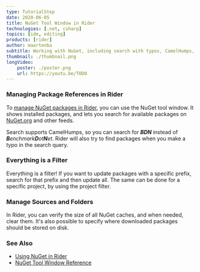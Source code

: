 ```yaml
---
type: TutorialStep
date: 2020-06-05
title: NuGet Tool Window in Rider
technologies: [.net, csharp]
topics: [ide, editing]
products: [rider]
author: maartenba
subtitle: Working with NuGet, including search with typos, CamelHumps, Update All, and more! 
thumbnail: ./thumbnail.png
longVideo: 
    poster: ./poster.png
    url: https://youtu.be/TODO
---
```


### Managing Package References in Rider

To [manage NuGet packages in Rider](https://www.jetbrains.com/help/rider/Using_NuGet.html), you can use the NuGet tool
window. It shows installed packages, and lets you search for available packages on [NuGet.org](https://www.nuget.org/)
and other feeds.

Search supports CamelHumps, so you can search for ***BDN*** instead of _**B**enchmark**D**ot**N**et_. Rider will also try
to find packages when you make a typo in the search query.

### Everything is a Filter

Everything is a filter! If you want to update packages with a specific prefix, search for that prefix and then update all.
The same can be done for a specific project, by using the project filter.

### Manage Sources and Folders

In Rider, you can verify the size of all NuGet caches, and when needed, clear them. It's also possible to specify where
downloaded packages should be stored on disk.

### See Also

- [Using NuGet in Rider](https://www.jetbrains.com/help/rider/Using_NuGet.html)
- [NuGet Tool Window Reference](https://www.jetbrains.com/help/rider/Reference_Windows_NuGet.html)